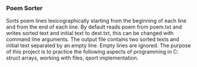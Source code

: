 ### Poem Sorter
Sorts poem lines lexicographically starting from the beginning of each line and from the end of each line. By default reads poem from poem.txt and writes sorted text and initial text to dest.txt, this can be changed with command line arguments. The output file contains two sorted texts and initial text separated by an empty line. Empty lines are ignored. The purpose of this project is to practice the following aspects of programming in C: struct arrays, working with files, qsort implementation.

